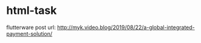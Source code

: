 # html-task

flutterware post url: http://myk.video.blog/2019/08/22/a-global-integrated-payment-solution/
